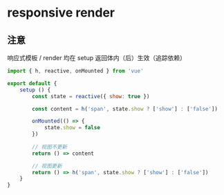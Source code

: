 # responsive render

## 注意

响应式模板 / render 均在 setup 返回体内（后）生效（追踪依赖）

```jsx
import { h, reactive, onMounted } from 'vue'

export default {
	setup () {
		const state = reactive({ show: true })

		const content = h('span', state.show ? ['show'] : ['false'])

		onMounted(() => {
			state.show = false
		})		
		
		// 视图不更新
		return () => content

		// 视图更新
		return () => h('span', state.show ? ['show'] : ['false'])
	}
}
```